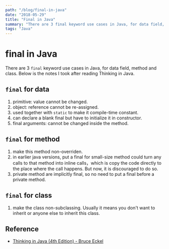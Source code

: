 ```yaml
---
path: "/blog/final-in-java"
date: "2018-05-29"
title: "Final in Java"
summary: "There are 3 final keyword use cases in Java, for data field, method and class."
tags: "Java"
---
```

# final in Java

There are 3 `final` keyword use cases in Java, for data field, method and class. Below is the notes I took after reading Thinking in Java.

## `final` for data

1. primitive: value cannot be changed.
2. object: reference cannot be re-assigned.
3. used together with `static` to make it compile-time constant.
4. can declare a blank final but have to initialize it in constructor.
5. final arguments: cannot be changed inside the method.

## `final` for method
1. make this method non-overriden.
2. in earlier java versions, put a final for small-size method could turn any calls to that method into inline calls，which is copy the code directly to the place where the call happens. But now, it is discouraged to do so.
3. private method are implicitly final, so no need to put a final before a private method.

## `final` for class
1. make the class non-subclassing. Usually it means you don't want to inherit or anyone else to inherit this class.

## Reference
- [Thinking in Java (4th Edition) - Bruce Eckel](https://www.amazon.com/Thinking-Java-4th-Bruce-Eckel/dp/0131872486/ref=sr_1_1?ie=UTF8&qid=1527581039&sr=8-1&keywords=thinking+in+java)